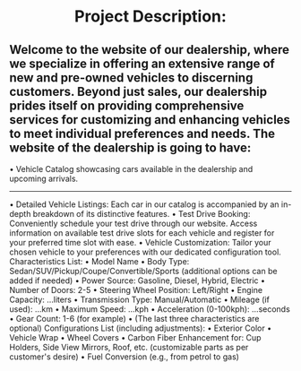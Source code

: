 <h1 align="center">Project Description:</h1>
<h2> Welcome to the website of our dealership, where we specialize in offering an extensive range of new and pre-owned vehicles to discerning customers. Beyond just sales, our dealership prides itself on providing comprehensive services for customizing and enhancing vehicles to meet individual preferences and needs. The website of the dealership is going to have: </h2>
 • Vehicle Catalog showcasing cars available in the dealership and upcoming arrivals.
<hr>
 • Detailed Vehicle Listings: Each car in our catalog is accompanied by an in-depth breakdown of its distinctive features.
 • Test Drive Booking: Conveniently schedule your test drive through our website. Access information on available test drive slots for each vehicle and register for your preferred time slot with ease.
 • Vehicle Customization: Tailor your chosen vehicle to your preferences with our dedicated configuration tool.
Characteristics List:
 • Model Name
 • Body Type: Sedan/SUV/Pickup/Coupe/Convertible/Sports (additional options can be added if needed)
 • Power Source: Gasoline, Diesel, Hybrid, Electric
 • Number of Doors: 2-5
 • Steering Wheel Position: Left/Right
 • Engine Capacity: …liters
 • Transmission Type: Manual/Automatic
 • Mileage (if used): …km
 • Maximum Speed: …kph
 • Acceleration (0-100kph): …seconds
 • Gear Count: 1-6 (for example)
 • (The last three characteristics are optional)
Configurations List (including adjustments):
 • Exterior Color
 • Vehicle Wrap
 • Wheel Covers
 • Carbon Fiber Enhancement for: Cup Holders, Side View Mirrors, Roof, etc. (customizable parts as per customer's desire)
 • Fuel Conversion (e.g., from petrol to gas)
